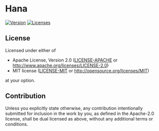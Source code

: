 # Hana

[![Version](https://img.shields.io/crates/v/hana)](https://crates.io/crates/hana)
[![Licenses](https://img.shields.io/crates/l/hana)](https://github.com/esadek/hana)

## License

Licensed under either of

 * Apache License, Version 2.0
   ([LICENSE-APACHE](LICENSE-APACHE) or <http://www.apache.org/licenses/LICENSE-2.0>)
 * MIT license
   ([LICENSE-MIT](LICENSE-MIT) or <http://opensource.org/licenses/MIT>)

at your option.

## Contribution

Unless you explicitly state otherwise, any contribution intentionally submitted
for inclusion in the work by you, as defined in the Apache-2.0 license, shall be
dual licensed as above, without any additional terms or conditions.
